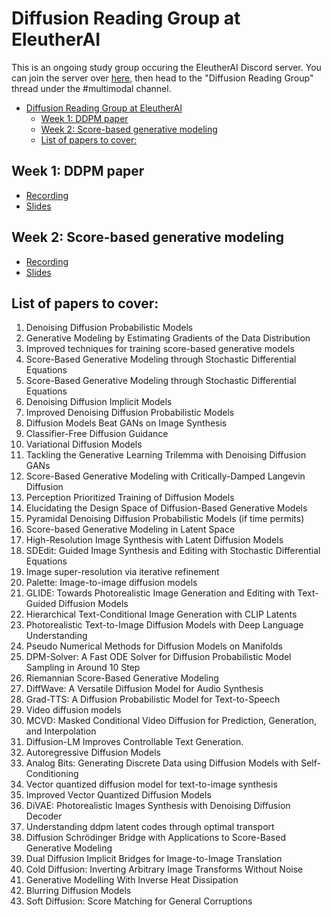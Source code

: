 # Diffusion Reading Group at EleutherAI

This is an ongoing study group occuring the EleutherAI Discord server. You can join the server over [here](https://discord.gg/zBGx3azzUn), then head to the "Diffusion Reading Group" thread under the #multimodal channel.

<!--ts-->
* [Diffusion Reading Group at EleutherAI](#diffusion-reading-group-at-eleutherai)
   * [Week 1: DDPM paper](#week-1-ddpm-paper)
   * [Week 2: Score-based generative modeling](#week-2-score-based-generative-modeling)
   * [List of papers to cover:](#list-of-papers-to-cover)
<!--te-->

## Week 1: DDPM paper
* [Recording](https://www.youtube.com/watch?v=B5gfJF8mOPo)
* [Slides](%231%20DDPM%20paper.pdf)

## Week 2: Score-based generative modeling
* [Recording](https://youtu.be/iv6K7yo5KgQ)
* [Slides](%232%20Score-based%20generative%20modeling.pdf)


## List of papers to cover:
1. Denoising Diffusion Probabilistic Models
2. Generative Modeling by Estimating Gradients of the Data Distribution
3. Improved techniques for training score-based generative models
4. Score-Based Generative Modeling through Stochastic Differential Equations
5. Score-Based Generative Modeling through Stochastic Differential Equations
6. Denoising Diffusion Implicit Models
7. Improved Denoising Diffusion Probabilistic Models
8.  Diffusion Models Beat GANs on Image Synthesis 
9. Classifier-Free Diffusion Guidance
10. Variational Diffusion Models
11. Tackling the Generative Learning Trilemma with Denoising Diffusion GANs
12. Score-Based Generative Modeling with Critically-Damped Langevin Diffusion
13. Perception Prioritized Training of Diffusion Models
14. Elucidating the Design Space of Diffusion-Based Generative Models
15. Pyramidal Denoising Diffusion Probabilistic Models (if time permits)
16. Score-based Generative Modeling in Latent Space 
17. High-Resolution Image Synthesis with Latent Diffusion Models
18. SDEdit: Guided Image Synthesis and Editing with Stochastic Differential Equations
19. Image super-resolution via iterative refinement
20. Palette: Image-to-image diffusion models
21. GLIDE: Towards Photorealistic Image Generation and Editing with Text-Guided Diffusion Models
22. Hierarchical Text-Conditional Image Generation with CLIP Latents
23. Photorealistic Text-to-Image Diffusion Models with Deep Language Understanding
24. Pseudo Numerical Methods for Diffusion Models on Manifolds
25. DPM-Solver: A Fast ODE Solver for Diffusion Probabilistic Model Sampling in Around 10 Step
26. Riemannian Score-Based Generative Modeling
27. DiffWave: A Versatile Diffusion Model for Audio Synthesis
28. Grad-TTS: A Diffusion Probabilistic Model for Text-to-Speech
29. Video diffusion models
30. MCVD: Masked Conditional Video Diffusion for Prediction, Generation, and Interpolation
31. Diffusion-LM Improves Controllable Text Generation.
32. Autoregressive Diffusion Models
33. Analog Bits: Generating Discrete Data using Diffusion Models with Self-Conditioning
34. Vector quantized diffusion model for text-to-image synthesis
35. Improved Vector Quantized Diffusion Models
36. DiVAE: Photorealistic Images Synthesis with Denoising Diffusion Decoder
37. Understanding ddpm latent codes through optimal transport
38. Diffusion Schrödinger Bridge with Applications to Score-Based Generative Modeling
39. Dual Diffusion Implicit Bridges for Image-to-Image Translation
40. Cold Diffusion: Inverting Arbitrary Image Transforms Without Noise
41. Generative Modelling With Inverse Heat Dissipation
42. Blurring Diffusion Models
43. Soft Diffusion: Score Matching for General Corruptions
